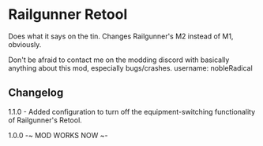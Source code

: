 # Railgunner Retool

Does what it says on the tin. Changes Railgunner's M2 instead of M1, obviously.

Don't be afraid to contact me on the modding discord with basically anything about this mod, especially bugs/crashes. username: nobleRadical

## Changelog

1.1.0 - Added configuration to turn off the equipment-switching functionality of Railgunner's Retool.

1.0.0 -~ MOD WORKS NOW ~-